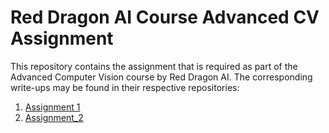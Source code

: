 # Red Dragon AI Course Advanced CV Assignment

This repository contains the assignment that is required as part of the Advanced Computer Vision course by Red Dragon AI. The corresponding write-ups may be found in their respective repositories:
1. [Assignment 1](https://github.com/WD-Leong/Red-Dragon-AI-Course-Advanced-CV-Assignment/tree/master/assignment_1)
2. [Assignment_2](https://github.com/WD-Leong/Red-Dragon-AI-Course-Advanced-CV-Assignment/tree/master/assignment_2)
